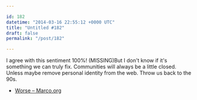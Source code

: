 ```yaml
---

id: 182
datetime: "2014-03-16 22:55:12 +0000 UTC"
title: "Untitled #182"
draft: false
permalink: "/post/182"

---
```


I agree with this sentiment 100%! (MISSING)But I don't know if it's something we can truly fix. Communities will always be a little closed. Unless maybe remove personal identity from the web. Throw us back to the 90s. 

 
 * [Worse – Marco.org](http://www.marco.org/2014/03/15/worse)


